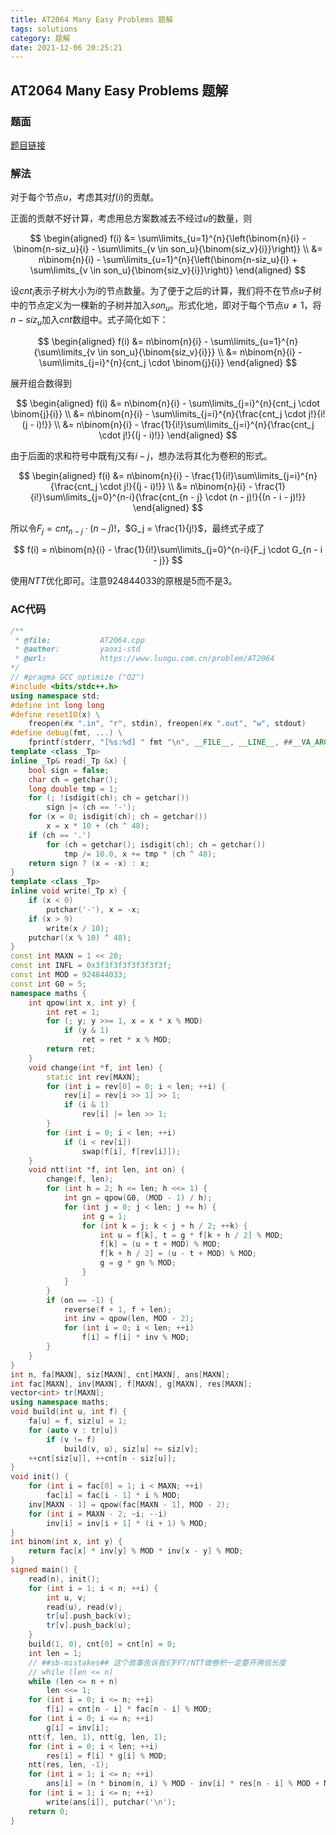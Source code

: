 ```yaml
---
title: AT2064 Many Easy Problems 题解
tags: solutions
category: 题解
date: 2021-12-06 20:25:21
---
```


## AT2064 Many Easy Problems 题解

### 题面

[题目链接](https://www.luogu.com.cn/problem/AT2064)

### 解法

对于每个节点$u$，考虑其对$f(i)$的贡献。

正面的贡献不好计算，考虑用总方案数减去不经过$u$的数量，则

$$
\begin{aligned}
f(i) &= \sum\limits_{u=1}^{n}{\left(\binom{n}{i} - \binom{n-siz_u}{i} - \sum\limits_{v \in son_u}{\binom{siz_v}{i}}\right)} \\
&= n\binom{n}{i} - \sum\limits_{u=1}^{n}{\left(\binom{n-siz_u}{i} + \sum\limits_{v \in son_u}{\binom{siz_v}{i}}\right)}
\end{aligned}
$$

设$cnt_i$表示子树大小为$i$的节点数量。为了便于之后的计算，我们将不在节点$u$子树中的节点定义为一棵新的子树并加入$son_u$。形式化地，即对于每个节点$u\neq 1$，将$n-siz_u$加入$cnt$数组中。式子简化如下：

$$
\begin{aligned}
f(i) &= n\binom{n}{i} - \sum\limits_{u=1}^{n}{\sum\limits_{v \in son_u}{\binom{siz_v}{i}}} \\
&= n\binom{n}{i} - \sum\limits_{j=i}^{n}{cnt_j \cdot \binom{j}{i}}
\end{aligned}
$$

展开组合数得到

$$
\begin{aligned}
f(i) &= n\binom{n}{i} - \sum\limits_{j=i}^{n}{cnt_j \cdot \binom{j}{i}} \\
&= n\binom{n}{i} - \sum\limits_{j=i}^{n}{\frac{cnt_j \cdot j!}{i! (j - i)!}} \\
&= n\binom{n}{i} - \frac{1}{i!}\sum\limits_{j=i}^{n}{\frac{cnt_j \cdot j!}{(j - i)!}}
\end{aligned}
$$

由于后面的求和符号中既有$j$又有$i-j$，想办法将其化为卷积的形式。

$$
\begin{aligned}
f(i) &= n\binom{n}{i} - \frac{1}{i!}\sum\limits_{j=i}^{n}{\frac{cnt_j \cdot j!}{(j - i)!}} \\
&= n\binom{n}{i} - \frac{1}{i!}\sum\limits_{j=0}^{n-i}{\frac{cnt_{n - j} \cdot (n - j)!}{(n - i - j)!}}
\end{aligned}
$$

所以令$F_j = cnt_{n - j} \cdot (n - j)!$，$G_j = \frac{1}{j!}$，最终式子成了

$$
f(i) = n\binom{n}{i} - \frac{1}{i!}\sum\limits_{j=0}^{n-i}{F_j \cdot G_{n - i - j}}
$$

使用$NTT$优化即可。注意$924844033$的原根是$5$而不是$3$。

### AC代码

```cpp
/**
 * @file:           AT2064.cpp
 * @author:         yaoxi-std
 * @url:            https://www.luogu.com.cn/problem/AT2064
*/
// #pragma GCC optimize ("O2")
#include <bits/stdc++.h>
using namespace std;
#define int long long
#define resetIO(x) \
    freopen(#x ".in", "r", stdin), freopen(#x ".out", "w", stdout)
#define debug(fmt, ...) \
    fprintf(stderr, "[%s:%d] " fmt "\n", __FILE__, __LINE__, ##__VA_ARGS__)
template <class _Tp>
inline _Tp& read(_Tp &x) {
    bool sign = false;
    char ch = getchar();
    long double tmp = 1;
    for (; !isdigit(ch); ch = getchar())
        sign |= (ch == '-');
    for (x = 0; isdigit(ch); ch = getchar())
        x = x * 10 + (ch ^ 48);
    if (ch == '.')
        for (ch = getchar(); isdigit(ch); ch = getchar())
            tmp /= 10.0, x += tmp * (ch ^ 48);
    return sign ? (x = -x) : x;
}
template <class _Tp>
inline void write(_Tp x) {
    if (x < 0)
        putchar('-'), x = -x;
    if (x > 9)
        write(x / 10);
    putchar((x % 10) ^ 48);
}
const int MAXN = 1 << 20;
const int INFL = 0x3f3f3f3f3f3f3f3f;
const int MOD = 924844033;
const int G0 = 5;
namespace maths {
    int qpow(int x, int y) {
        int ret = 1;
        for (; y; y >>= 1, x = x * x % MOD)
            if (y & 1)
                ret = ret * x % MOD;
        return ret;
    }
    void change(int *f, int len) {
        static int rev[MAXN];
        for (int i = rev[0] = 0; i < len; ++i) {
            rev[i] = rev[i >> 1] >> 1;
            if (i & 1)
                rev[i] |= len >> 1;
        }
        for (int i = 0; i < len; ++i)
            if (i < rev[i])
                swap(f[i], f[rev[i]]);
    }
    void ntt(int *f, int len, int on) {
        change(f, len);
        for (int h = 2; h <= len; h <<= 1) {
            int gn = qpow(G0, (MOD - 1) / h);
            for (int j = 0; j < len; j += h) {
                int g = 1;
                for (int k = j; k < j + h / 2; ++k) {
                    int u = f[k], t = g * f[k + h / 2] % MOD;
                    f[k] = (u + t + MOD) % MOD;
                    f[k + h / 2] = (u - t + MOD) % MOD;
                    g = g * gn % MOD;
                }
            }
        }
        if (on == -1) {
            reverse(f + 1, f + len);
            int inv = qpow(len, MOD - 2);
            for (int i = 0; i < len; ++i)
                f[i] = f[i] * inv % MOD;
        }
    }
}
int n, fa[MAXN], siz[MAXN], cnt[MAXN], ans[MAXN];
int fac[MAXN], inv[MAXN], f[MAXN], g[MAXN], res[MAXN];
vector<int> tr[MAXN];
using namespace maths;
void build(int u, int f) {
    fa[u] = f, siz[u] = 1;
    for (auto v : tr[u])
        if (v != f)
            build(v, u), siz[u] += siz[v];
    ++cnt[siz[u]], ++cnt[n - siz[u]];
}
void init() {
    for (int i = fac[0] = 1; i < MAXN; ++i)
        fac[i] = fac[i - 1] * i % MOD;
    inv[MAXN - 1] = qpow(fac[MAXN - 1], MOD - 2);
    for (int i = MAXN - 2; ~i; --i)
        inv[i] = inv[i + 1] * (i + 1) % MOD;
}
int binom(int x, int y) {
    return fac[x] * inv[y] % MOD * inv[x - y] % MOD;
}
signed main() {
    read(n), init();
    for (int i = 1; i < n; ++i) {
        int u, v;
        read(u), read(v);
        tr[u].push_back(v);
        tr[v].push_back(u);
    }
    build(1, 0), cnt[0] = cnt[n] = 0;
    int len = 1;
    // ##sb-mistakes## 这个故事告诉我们FFT/NTT做卷积一定要开两倍长度
    // while (len <= n)
    while (len <= n + n)
        len <<= 1;
    for (int i = 0; i <= n; ++i)
        f[i] = cnt[n - i] * fac[n - i] % MOD;
    for (int i = 0; i <= n; ++i)
        g[i] = inv[i];
    ntt(f, len, 1), ntt(g, len, 1);
    for (int i = 0; i < len; ++i)
        res[i] = f[i] * g[i] % MOD;
    ntt(res, len, -1);
    for (int i = 1; i <= n; ++i)
        ans[i] = (n * binom(n, i) % MOD - inv[i] * res[n - i] % MOD + MOD) % MOD;
    for (int i = 1; i <= n; ++i)
        write(ans[i]), putchar('\n');
    return 0;
}
```